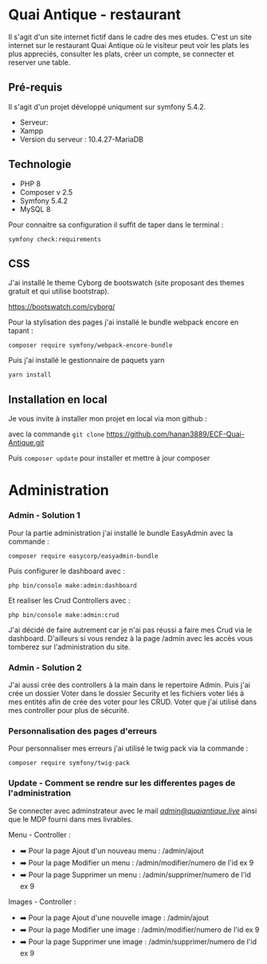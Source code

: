 # Quai Antique - restaurant

Il s'agit d'un site internet fictif dans le cadre des mes etudes.
C'est un site internet sur le restaurant Quai Antique où le visiteur peut voir les plats les plus appreciés, consulter les plats, créer un compte, se connecter et reserver une table.

## Pré-requis

Il s'agit d'un projet développé uniqument sur symfony 5.4.2.

- Serveur:
- Xampp
- Version du serveur : 10.4.27-MariaDB

## Technologie

- PHP 8
- Composer v 2.5
- Symfony 5.4.2
- MySQL 8

Pour connaitre sa configuration il suffit de taper dans le terminal :

`symfony check:requirements`

## CSS

J'ai installé le theme Cyborg de bootswatch (site proposant des themes gratuit et qui utilise bootstrap).

https://bootswatch.com/cyborg/

Pour la stylisation des pages j'ai installé le bundle webpack encore en tapant :

`composer require symfony/webpack-encore-bundle`

Puis j'ai installé le gestionnaire de paquets yarn

`yarn install`

## Installation en local

Je vous invite à installer mon projet en local via mon github :

avec la commande `git clone` https://github.com/hanan3889/ECF-Quai-Antique.git

Puis `composer update`
pour installer et mettre à jour composer

# Administration

### Admin - Solution 1

Pour la partie administration j'ai installé le bundle EasyAdmin avec la commande :

`composer require easycorp/easyadmin-bundle`

Puis configurer le dashboard avec :

`php bin/console make:admin:dashboard`

Et realiser les Crud Controllers avec :

`php bin/console make:admin:crud`

J'ai décidé de faire autrement car je n'ai pas réussi a faire mes Crud via le dashboard.
D'ailleurs si vous rendez à la page /admin avec les accès vous tomberez sur l'administration du site.

### Admin - Solution 2

J'ai aussi crée des controllers à la main dans le repertoire Admin.
Puis j'ai crée un dossier Voter dans le dossier Security et les fichiers voter liés à mes entités afin de crée des voter pour les CRUD.
Voter que j'ai utilisé dans mes controller pour plus de sécurité.

### Personnalisation des pages d'erreurs

Pour personnaliser mes erreurs j'ai utilisé le twig pack via la commande :

`composer require symfony/twig-pack`

### Update - Comment se rendre sur les differentes pages de l'administration

Se connecter avec adminstrateur avec le mail *admin@quaiantique.live* ainsi que le MDP fourni dans mes livrables.

Menu - Controller :

- ➡️ Pour la page Ajout d'un nouveau menu : /admin/ajout
- ➡️ Pour la page Modifier un menu : /admin/modifier/numero de l'id ex 9
- ➡️ Pour la page Supprimer un menu : /admin/supprimer/numero de l'id ex 9

Images - Controller :

- ➡️ Pour la page Ajout d'une nouvelle image : /admin/ajout
- ➡️ Pour la page Modifier une image : /admin/modifier/numero de l'id ex 9
- ➡️ Pour la page Supprimer une image : /admin/supprimer/numero de l'id ex 9
